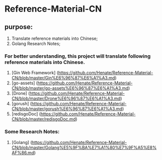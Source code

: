 # Reference-Material-CN

## purpose:
1. Translate reference materials into Chinese;
2. Golang Research Notes;

### For better understanding, this project will translate following reference materials into Chinese.

1. [Gin Web Framework] (https://github.com/Henate/Reference-Material-CN/blob/master/Gin%E6%96%87%E6%A1%A3.md)
2. [go-assets] (https://github.com/Henate/Reference-Material-CN/blob/master/go-assets%E6%96%87%E6%A1%A3.md)
3. [Drone] (https://github.com/Henate/Reference-Material-CN/blob/master/Drone%E6%96%87%E6%A1%A3.md)
4. [gorush] (https://github.com/Henate/Reference-Material-CN/blob/master/gorush%E6%96%87%E6%A1%A3.md)
5. [redisgoDoc] (https://github.com/Henate/Reference-Material-CN/blob/master/redisgoDoc.md)



### Some Research Notes:

1. [Golang] (https://github.com/Henate/Reference-Material-CN/blob/master/Golang%E5%9F%BA%E7%A1%80%E7%9F%A5%E8%AF%86.md)